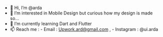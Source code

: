 - 👋 Hi, I’m @arda
- 👀 I’m interested in Mobile Design but curious how my design is made so...
- 🌱 I’m currently learning Dart and Flutter
- 📫 Reach me : - Email : Upwork.ard@gmail.com , - Instagram : @ui.arda

<!---
arda-code/arda-code is a ✨ special ✨ repository because its `README.md` (this file) appears on your GitHub profile.
You can click the Preview link to take a look at your changes.
--->
